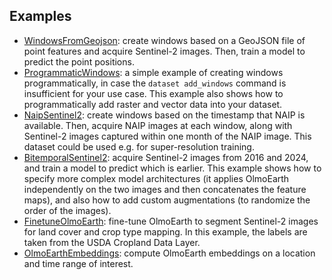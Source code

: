 Examples
--------

- [WindowsFromGeojson](examples/WindowsFromGeojson.md): create windows based on a
  GeoJSON file of point features and acquire Sentinel-2 images. Then, train a model to
  predict the point positions.
- [ProgrammaticWindows](examples/ProgrammaticWindows.md): a simple example of creating
  windows programmatically, in case the `dataset add_windows` command is insufficient
  for your use case. This example also shows how to programmatically add raster and
  vector data into your dataset.
- [NaipSentinel2](examples/NaipSentinel2.md): create windows based on the timestamp
  that NAIP is available. Then, acquire NAIP images at each window, along with
  Sentinel-2 images captured within one month of the NAIP image. This dataset could be
  used e.g. for super-resolution training.
- [BitemporalSentinel2](examples/BitemporalSentinel2.md): acquire Sentinel-2 images
  from 2016 and 2024, and train a model to predict which is earlier. This example shows
  how to specify more complex model architectures (it applies OlmoEarth independently
  on the two images and then concatenates the feature maps), and also how to add custom
  augmentations (to randomize the order of the images).
- [FinetuneOlmoEarth](examples/FinetuneOlmoEarth.md): fine-tune OlmoEarth to segment
  Sentinel-2 images for land cover and crop type mapping. In this example, the labels
  are taken from the USDA Cropland Data Layer.
- [OlmoEarthEmbeddings](examples/OlmoEarthEmbeddings.md): compute OlmoEarth embeddings
  on a location and time range of interest.
